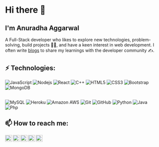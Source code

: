 
<!--
**anuradha9712/anuradha9712** is a ✨ _special_ ✨ repository because its `README.md` (this file) appears on your GitHub profile.

Here are some ideas to get you started:

- 🔭 I’m currently working on ...
- 🌱 I’m currently learning ...
- 👯 I’m looking to collaborate on ...
- 🤔 I’m looking for help with ...
- 💬 Ask me about ...
- 📫 How to reach me: ...
- 😄 Pronouns: ...
- ⚡ Fun fact: ...
-->



# Hi there 👋

## I'm Anuradha Aggarwal 

A Full-Stack developer who likes to explore new technologies, problem-solving, build projects 👩‍💻, and have a keen interest in web development. I often write [blogs](https://anuradha.hashnode.dev/) to share my learnings with the developer community :writing_hand:.


## ⚡ Technologies:

![JavaScript](https://img.shields.io/badge/-JavaScript-blue?style=flat-square&logo=javascript)
![Nodejs](https://img.shields.io/badge/-Nodejs-black?style=flat-square&logo=Node.js)
![React](https://img.shields.io/badge/-React-grey?style=flat-square&logo=react)
![C++](https://img.shields.io/badge/-C++-00599C?style=flat-square&logo=c)
![HTML5](https://img.shields.io/badge/-HTML5-E34F26?style=flat-square&logo=html5&logoColor=white)
![CSS3](https://img.shields.io/badge/-CSS3-1572B6?style=flat-square&logo=css3)
![Bootstrap](https://img.shields.io/badge/-Bootstrap-563D7C?style=flat-square&logo=bootstrap)
![MongoDB](https://img.shields.io/badge/-MongoDB-black?style=flat-square&logo=mongodb)
<br/> <br/>

![MySQL](https://img.shields.io/badge/-MySQL-critical?style=flat-square&logo=mysql)
![Heroku](https://img.shields.io/badge/-Heroku-430098?style=flat-square&logo=heroku)
![Amazon AWS](https://img.shields.io/badge/Amazon%20AWS-232F3E?style=flat-square&logo=amazon-aws)
![Git](https://img.shields.io/badge/-Git-success?style=flat-square&logo=git)
![GitHub](https://img.shields.io/badge/-GitHub-181717?style=flat-square&logo=github)
![Python](https://img.shields.io/badge/-Python-lightgrey?style=flat-square&logo=python)
![Java](https://img.shields.io/badge/-Java-informational?style=flat-square&logo=java)
![Php](https://img.shields.io/badge/-Php-yellowgreen?style=flat-square&logo=php)




##  📫 How to reach me: 

<a href="https://www.linkedin.com/in/anuradha-aggarwal-4a2751107/">
  <img align="left" alt="Anuradha Aggarwal | LinkdeIN" width="22px" src="https://cdn.jsdelivr.net/npm/simple-icons@v3/icons/linkedin.svg" />
</a>
<a href="https://twitter.com/Anuradh06359394">
  <img align="left" alt="Anuradha Aggarwal | Twitter" width="22px" src="https://cdn.jsdelivr.net/npm/simple-icons@v3/icons/twitter.svg" />
</a>
<a href="https://www.instagram.com/blogcode404/">
  <img align="left" alt="Anuradha Aggarwal | Instagram" width="22px" src="https://cdn.jsdelivr.net/npm/simple-icons@3.13.0/icons/instagram.svg" />
</a>
<a href="https://dev.to/anuradha9712">
  <img align="left" alt="Anuradha Aggarwal | Dev.to" width="22px" src="https://cdn.jsdelivr.net/npm/simple-icons@3.13.0/icons/dev-dot-to.svg" />
</a>
<a href="https://anuradha.hashnode.dev/">
  <img align="left" alt="Anuradha Aggarwal | Hashnode" width="22px" src="https://cdn.jsdelivr.net/npm/simple-icons@3.13.0/icons/hashnode.svg" />
</a>

<br>


